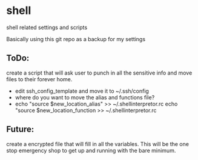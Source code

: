 # shell

shell related settings and scripts

Basically using this git repo as a backup for my settings

## ToDo:

create a script that will ask user to punch in all the sensitive info and move files to their forever home.

* edit ssh_config_template and move it to ~/.ssh/config
* where do you want to move the alias and functions file?
* echo "source $new_location_alias" >> ~/.shellinterpretor.rc
  echo "source $new_location_function >> ~/.shellinterpretor.rc

## Future:

create a encrypted file that will fill in all the variables. This will be the one stop emergency shop to get up and running with the bare minimum.
